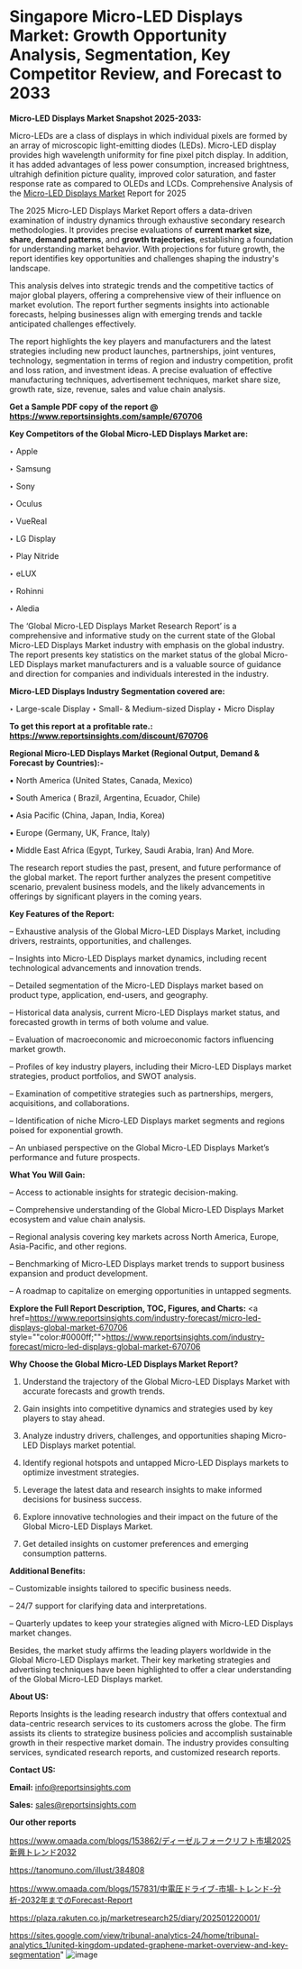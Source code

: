 # Singapore Micro-LED Displays Market: Growth Opportunity Analysis, Segmentation, Key Competitor Review, and Forecast to 2033

<strong>Micro-LED Displays Market Snapshot 2025-2033:</strong>

Micro-LEDs are a class of displays in which individual pixels are formed by an array of microscopic light-emitting diodes (LEDs). Micro-LED display provides high wavelength uniformity for fine pixel pitch display. In addition, it has added advantages of less power consumption, increased brightness, ultrahigh definition picture quality, improved color saturation, and faster response rate as compared to OLEDs and LCDs. Comprehensive Analysis of the <a href=https://www.reportsinsights.com/sample/670706>Micro-LED Displays Market</a> Report for 2025

The 2025 Micro-LED Displays Market Report offers a data-driven examination of industry dynamics through exhaustive secondary research methodologies. It provides precise evaluations of <strong>current market size, share, demand patterns</strong>, and <strong>growth trajectories</strong>, establishing a foundation for understanding market behavior. With projections for future growth, the report identifies key opportunities and challenges shaping the industry's landscape.

This analysis delves into strategic trends and the competitive tactics of major global players, offering a comprehensive view of their influence on market evolution. The report further segments insights into actionable forecasts, helping businesses align with emerging trends and tackle anticipated challenges effectively.

The report highlights the key players and manufacturers and the latest strategies including new product launches, partnerships, joint ventures, technology, segmentation in terms of region and industry competition, profit and loss ration, and investment ideas. A precise evaluation of effective manufacturing techniques, advertisement techniques, market share size, growth rate, size, revenue, sales and value chain analysis.

<strong>Get a Sample PDF copy of the report @ <a href=https://www.reportsinsights.com/sample/670706 style=color:#0000ff;>https://www.reportsinsights.com/sample/670706</a></strong>

<strong>Key Competitors of the Global Micro-LED Displays Market are:</strong>

‣ Apple

‣ Samsung

‣ Sony

‣ Oculus

‣ VueReal

‣ LG Display

‣ Play Nitride

‣ eLUX

‣ Rohinni

‣ Aledia

The ‘Global Micro-LED Displays Market Research Report’ is a comprehensive and informative study on the current state of the Global Micro-LED Displays Market industry with emphasis on the global industry. The report presents key statistics on the market status of the global Micro-LED Displays market manufacturers and is a valuable source of guidance and direction for companies and individuals interested in the industry.

<strong>Micro-LED Displays Industry Segmentation covered are:</strong>

‣ Large-scale Display
‣ Small- & Medium-sized Display
‣ Micro Display

<strong>To get this report at a profitable rate.: <a href=https://www.reportsinsights.com/discount/670706 style=color:#0000ff;>https://www.reportsinsights.com/discount/670706</a></strong>

<strong>Regional Micro-LED Displays Market (Regional Output, Demand &amp; Forecast by Countries):-</strong>

• North America (United States, Canada, Mexico)

• South America ( Brazil, Argentina, Ecuador, Chile)

• Asia Pacific (China, Japan, India, Korea)

• Europe (Germany, UK, France, Italy)

• Middle East Africa (Egypt, Turkey, Saudi Arabia, Iran) And More.

The research report studies the past, present, and future performance of the global market. The report further analyzes the present competitive scenario, prevalent business models, and the likely advancements in offerings by significant players in the coming years.

<strong>Key Features of the Report:</strong>

– Exhaustive analysis of the Global Micro-LED Displays Market, including drivers, restraints, opportunities, and challenges.

– Insights into Micro-LED Displays market dynamics, including recent technological advancements and innovation trends.

– Detailed segmentation of the Micro-LED Displays market based on product type, application, end-users, and geography.

– Historical data analysis, current Micro-LED Displays market status, and forecasted growth in terms of both volume and value.

– Evaluation of macroeconomic and microeconomic factors influencing market growth.

– Profiles of key industry players, including their Micro-LED Displays market strategies, product portfolios, and SWOT analysis.

– Examination of competitive strategies such as partnerships, mergers, acquisitions, and collaborations.

– Identification of niche Micro-LED Displays market segments and regions poised for exponential growth.

– An unbiased perspective on the Global Micro-LED Displays Market’s performance and future prospects.

<strong>What You Will Gain:</strong>

– Access to actionable insights for strategic decision-making.

– Comprehensive understanding of the Global Micro-LED Displays Market ecosystem and value chain analysis.

– Regional analysis covering key markets across North America, Europe, Asia-Pacific, and other regions.

– Benchmarking of Micro-LED Displays market trends to support business expansion and product development.

– A roadmap to capitalize on emerging opportunities in untapped segments.

<strong>Explore the Full Report Description, TOC, Figures, and Charts:</strong>
<a href=https://www.reportsinsights.com/industry-forecast/micro-led-displays-global-market-670706 style=""color:#0000ff;"">https://www.reportsinsights.com/industry-forecast/micro-led-displays-global-market-670706</a>

<strong>Why Choose the Global Micro-LED Displays Market Report?</strong>

1. Understand the trajectory of the Global Micro-LED Displays Market with accurate forecasts and growth trends.

2. Gain insights into competitive dynamics and strategies used by key players to stay ahead.

3. Analyze industry drivers, challenges, and opportunities shaping Micro-LED Displays market potential.

4. Identify regional hotspots and untapped Micro-LED Displays markets to optimize investment strategies.

5. Leverage the latest data and research insights to make informed decisions for business success.

6. Explore innovative technologies and their impact on the future of the Global Micro-LED Displays Market.

7. Get detailed insights on customer preferences and emerging consumption patterns.

<strong>Additional Benefits:</strong>

– Customizable insights tailored to specific business needs.

– 24/7 support for clarifying data and interpretations.

– Quarterly updates to keep your strategies aligned with Micro-LED Displays market changes.

Besides, the market study affirms the leading players worldwide in the Global Micro-LED Displays market. Their key marketing strategies and advertising techniques have been highlighted to offer a clear understanding of the Global Micro-LED Displays market.

<strong><strong>About US</strong>:</strong>

Reports Insights is the leading research industry that offers contextual and data-centric research services to its customers across the globe. The firm assists its clients to strategize business policies and accomplish sustainable growth in their respective market domain. The industry provides consulting services, syndicated research reports, and customized research reports.

<strong>Contact US:</strong>

<p class=><b>Email:</b> <a href=mailto:info@reportsinsights.com>info@reportsinsights.com</a></p>
<p class=><b>Sales:</b> <a href=mailto:sales@reportsinsights.com>sales@reportsinsights.com</a></p>

<strong>Our other reports</strong>

<a href=https://www.omaada.com/blogs/153862/ディーゼルフォークリフト市場2025新興トレンド2032>https://www.omaada.com/blogs/153862/ディーゼルフォークリフト市場2025新興トレンド2032</a>

<a href=https://tanomuno.com/illust/384808>https://tanomuno.com/illust/384808</a>

<a href=https://www.omaada.com/blogs/157831/中電圧ドライブ-市場-トレンド-分析-2032年までのForecast-Report>https://www.omaada.com/blogs/157831/中電圧ドライブ-市場-トレンド-分析-2032年までのForecast-Report</a>

<a href=https://plaza.rakuten.co.jp/marketresearch25/diary/202501220001/>https://plaza.rakuten.co.jp/marketresearch25/diary/202501220001/</a>

<a href=https://sites.google.com/view/tribunal-analytics-24/home/tribunal-analytics_1/united-kingdom-updated-graphene-market-overview-and-key-segmentation>https://sites.google.com/view/tribunal-analytics-24/home/tribunal-analytics_1/united-kingdom-updated-graphene-market-overview-and-key-segmentation</a>"
![image](https://github.com/user-attachments/assets/ba0f7242-cb00-4f61-802c-099b2c7428df)
